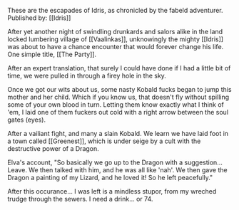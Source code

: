 These are the escapades of Idris, as chronicled by the fabeld adventurer.
Published by: [[Idris]]

After yet another night of swindling drunkards and salors alike in the land locked lumbering village of [[Vaalinkas]], unknowingly the mighty [[Idris]] was about to have a chance encounter that would forever change his life. One simple title, [[The Party]].












After an expert translation, that surely I could have done if I had a little bit of time, we were pulled in through a firey hole in the sky.

Once we got our wits about us, some nasty Kobald fucks began to jump this mother and her child. Which if you know us, that doesn't fly without spilling some of your own blood in turn. Letting them know exactly what I think of 'em, I laid one of them fuckers out cold with a right arrow between the soul gates (eyes).

After a vailiant fight, and many a slain Kobald. We learn we have laid foot in a town called [[Greenest]], which is under seige by a cult with the destructive power of a Dragon.



Elva's account, "So basically we go up to the Dragon with a suggestion... Leave. We then talked with him, and he was all like 'nah'. We then gave the Dragon a painting of my Lizard, and he loved it! So he left peacefully."

After this occurance... I was left is a mindless stupor, from my wreched trudge through the sewers. I need a drink... or 74. 
